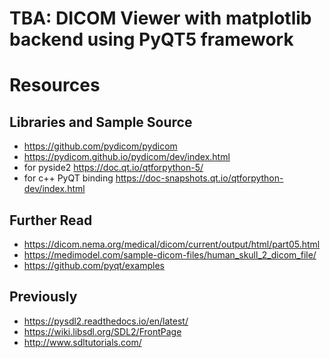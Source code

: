 # TBA: DICOM Viewer with matplotlib backend using PyQT5 framework

# Resources 

## Libraries and Sample Source

- https://github.com/pydicom/pydicom
- https://pydicom.github.io/pydicom/dev/index.html
- for pyside2 https://doc.qt.io/qtforpython-5/
- for c++ PyQT binding https://doc-snapshots.qt.io/qtforpython-dev/index.html

## Further Read

- https://dicom.nema.org/medical/dicom/current/output/html/part05.html
- https://medimodel.com/sample-dicom-files/human_skull_2_dicom_file/
- https://github.com/pyqt/examples

## Previously

- https://pysdl2.readthedocs.io/en/latest/
- https://wiki.libsdl.org/SDL2/FrontPage
- http://www.sdltutorials.com/
